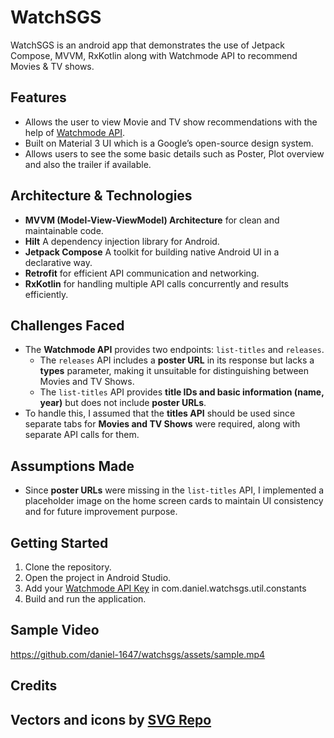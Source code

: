 # WatchSGS

WatchSGS is an android app that demonstrates the use of Jetpack Compose, MVVM, RxKotlin along with Watchmode API
to recommend Movies & TV shows.

## Features
- Allows the user to view Movie and TV show recommendations with the help of [Watchmode API](https://api.watchmode.com/).
- Built on Material 3 UI which is a Google’s open-source design system.
- Allows users to see the some basic details such as Poster, Plot overview and also the trailer if available. 

## Architecture & Technologies
- **MVVM (Model-View-ViewModel) Architecture** for clean and maintainable code.
- **Hilt** A dependency injection library for Android.
- **Jetpack Compose** A toolkit for building native Android UI in a declarative way.
- **Retrofit** for efficient API communication and networking.
- **RxKotlin** for handling multiple API calls concurrently and results efficiently.

## Challenges Faced
- The **Watchmode API** provides two endpoints: `list-titles` and `releases`.
    - The `releases` API includes a **poster URL** in its response but lacks a **types** parameter, making it unsuitable for distinguishing between Movies and TV Shows.
    - The `list-titles` API provides **title IDs and basic information (name, year)** but does not include **poster URLs**.
- To handle this, I assumed that the **titles API** should be used since separate tabs for **Movies and TV Shows** were required, along with separate API calls for them.

## Assumptions Made
- Since **poster URLs** were missing in the `list-titles` API, I implemented a placeholder image on the home screen cards to maintain UI consistency and for future improvement purpose.

## Getting Started

1. Clone the repository.
2. Open the project in Android Studio.
3. Add your [Watchmode API Key](https://api.watchmode.com/) in com.daniel.watchsgs.util.constants
4. Build and run the application.

## Sample Video
https://github.com/daniel-1647/watchsgs/assets/sample.mp4

## Credits
Vectors and icons by [SVG Repo](https://www.svgrepo.com)
---